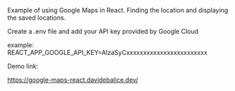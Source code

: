 Example of using Google Maps in React. 
Finding the location and displaying the saved locations.

Create a .env file and add your API key provided by Google Cloud

example:
REACT_APP_GOOGLE_API_KEY=AIzaSyCxxxxxxxxxxxxxxxxxxxxxxxx



Demo link:

https://google-maps-react.davidebalice.dev/
